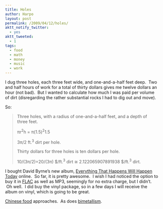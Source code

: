 ```yaml
---
title: Holes
author: Harpo
layout: post
permalink: /2009/04/12/holes/
aktt_notify_twitter:
  - yes
aktt_tweeted:
  - 1
tags:
  - food
  - math
  - money
  - music
  - work
---
```

I dug three holes, each three feet wide, and one-and-a-half feet deep.  Two and half hours of work for a total of thirty dollars gives me twelve dollars an hour (not bad).  But I wanted to calculate how much I was paid per volume of dirt (disregarding the rather substantial rocks I had to dig out and move).

So:

> Three holes, with a radius of one-and-a-half feet, and a depth of three feet.
> 
> πr<sup>2</sup>h = π(1.5)<sup>2</sup>1.5
> 
> 3π/2 ft.<sup>3</sup> dirt per hole.
> 
> Thirty dollars for three holes is ten dollars per hole.
> 
> 10/(3π/2)=20/(3π) $/ft.<sup>3</sup> dirt ≅ 2.122065907891938 $/ft.<sup>3</sup> dirt.

I bought David Byrne&#8217;s new album, <a href="http://everythingthathappens.com" target="_blank">Everything That Happens Will Happen Today</a> online.  So far, it is pretty awesome.  I wish I had noticed the option to buy it in <a href="http://flac.sourceforge.net/" target="_blank">FLAC</a> as well as MP3, seemingly for no extra charge, but I didn&#8217;t.  Oh well.  I did buy the vinyl package, so in a few days I will receive the album on vinyl, which is going to be great.

<a href="http://www.amherstarea.com/business/index.cfm/fa/showBusiness/CompanyID/90.cfm" target="_blank">Chinese food</a> approaches.  As does <a href="http://en.wikipedia.org/wiki/Bimetallism" target="_blank">bimetallism</a>.